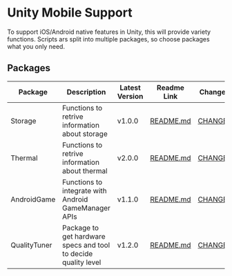 # Unity Mobile Support

To support iOS/Android native features in Unity, this will provide variety functions.
Scripts ars split into multiple packages, so choose packages what you only need.

## Packages 

| Package     | Description                                          | Latest Version | Readme Link                                              | Changelog Link                                                 |
|-------------|------------------------------------------------------|----------------|----------------------------------------------------------|----------------------------------------------------------------|
| Storage     | Functions to retrive information about storage       | v1.0.0         | [README.md](Packages/MobileSupportStorage/README.md)     | [CHANGELOG.md](Packages/MobileSupportStorage/CHANGELOG.md)     |
| Thermal     | Functions to retrive information about thermal       | v2.0.0         | [README.md](Packages/MobileSupportThermal/README.md)     | [CHANGELOG.md](Packages/MobileSupportThermal/CHANGELOG.md)     |
| AndroidGame | Functions to integrate with Android GameManager APIs | v1.1.0         | [README.md](Packages/MobileSupportAndroidGame/README.md) | [CHANGELOG.md](Packages/MobileSupportAndroidGame/CHANGELOG.md) |
| QualityTuner | Package to get hardware specs and tool to decide quality level | v1.2.0         | [README.md](Packages/MobileSupportQualityTuner/README.md) | [CHANGELOG.md](Packages/MobileSupportQualityTuner/CHANGELOG.md) |
